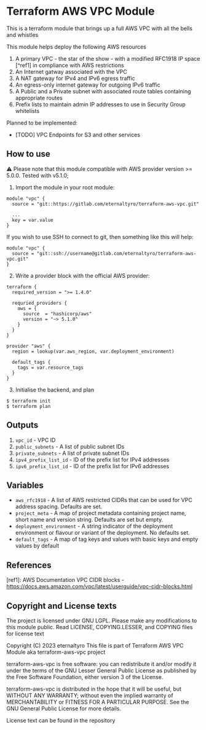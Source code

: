 # Terraform AWS VPC Module

This is a terraform module that brings up a full AWS VPC with all the bells and whistles

This module helps deploy the following AWS resources

1. A primary VPC - the star of the show - with a modified RFC1918 IP space [^ref1] in compliance with AWS restrictions
2. An Internet gatway associated with the VPC
3. A NAT gateway for IPv4 and IPv6 egress traffic
4. An egress-only internet gateway for outgoing IPv6 traffic
5. A Public and a Private subnet with associated route tables containing appropriate routes
6. Prefix lists to maintain admin IP addresses to use in Security Group whitelists

Planned to be implemented:

- [TODO] VPC Endpoints for S3 and other services

## How to use

:warning: Please note that this module compatible with AWS provider version >= 5.0.0. Tested with v5.1.0;

1. Import the module in your root module:

```
module "vpc" {
  source = "git::https://gitlab.com/eternaltyro/terraform-aws-vpc.git"

  ...
  key = var.value
}
```

If you wish to use SSH to connect to git, then something like this will help:

```
module "vpc" {
  source = "git::ssh://username@gitlab.com/eternaltyro/terraform-aws-vpc.git"
}
```

2. Write a provider block with the official AWS provider:

```
terraform {
  required_version = ">= 1.4.0"

  requried_providers {
    aws = {
      source  = "hashicorp/aws"
      version = "~> 5.1.0"
    }
  }
}

provider "aws" {
  region = lookup(var.aws_region, var.deployment_environment)

  default_tags {
    tags = var.resource_tags
  }
}
```

3. Initialise the backend, and plan

```
$ terraform init
$ terraform plan
```

## Outputs

1. `vpc_id` - VPC ID
2. `public_subnets` - A list of public subnet IDs
3. `private_subnets` - A list of private subnet IDs
4. `ipv4_prefix_list_id` - ID of the prefix list for IPv4 addresses
4. `ipv6_prefix_list_id` - ID of the prefix list for IPv6 addresses

## Variables

- `aws_rfc1918` - A list of AWS restricted CIDRs that can be used for VPC address spacing. Defaults are set.
- `project_meta` - A map of project metadata containing project name, short name and version string. Defaults are set but empty.
- `deployment_environment` - A string indicator of the deployment environment or flavour or variant of the deployment. No defaults set.
- `default_tags` - A map of tag keys and values with basic keys and empty values by default

## References

[ref1]: AWS Documentation VPC CIDR blocks - https://docs.aws.amazon.com/vpc/latest/userguide/vpc-cidr-blocks.html

## Copyright and License texts

The project is licensed under GNU LGPL. Please make any modifications to this module public. Read LICENSE, COPYING.LESSER, and COPYING files for license text

Copyright (C) 2023 eternaltyro
This file is part of Terraform AWS VPC Module aka terraform-aws-vpc project

terraform-aws-vpc is free software: you can redistribute it and/or modify
it under the terms of the GNU Lesser General Public License as published by
the Free Software Foundation, either version 3 of the License.

terraform-aws-vpc is distributed in the hope that it will be useful,
but WITHOUT ANY WARRANTY; without even the implied warranty of
MERCHANTABILITY or FITNESS FOR A PARTICULAR PURPOSE.  See the
GNU General Public License for more details.

License text can be found in the repository
